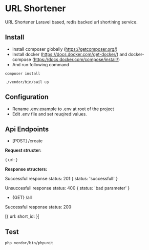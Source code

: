 
# URL Shortener

 

URL Shortener Laravel based, redis backed url shortining service.

  
## Install
- Install composer globally (https://getcomposer.org/)
- Install docker (https://docs.docker.com/get-docker/) and docker-compose (https://docs.docker.com/compose/install/)
- And run following command
```
composer install

./vendor/bin/sail up
```
## Configuration
- Rename .env.example to .env at root of the project
- Edit .env file and set reuqired values.

## Api Endpoints
- [POST] /create

**Request structer:**

{
	url: <string>
}


**Response structers:**

Successful response status: 201
{
	status: 'successfull'
}

Unsuccesfull response status: 400
{
	status: 'bad parameter'
}


- {GET} /all

Successful response status: 200


[{
	url: <string>
	short_id: <string>
}]


## Test
```
php vendor/bin/phpunit
```